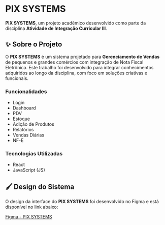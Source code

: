 # PIX SYSTEMS

**PIX SYSTEMS**, um projeto acadêmico desenvolvido como parte da disciplina **Atividade de Integração Curricular III**.

## ✨ Sobre o Projeto

O **PIX SYSTEMS** é um sistema projetado para **Gerenciamento de Vendas** de pequenos e grandes comércios com integração de Nota Fiscal Eletrônica. Este trabalho foi desenvolvido para integrar conhecimentos adquiridos ao longo da disciplina, com foco em soluções criativas e funcionais.

### Funcionalidades
- Login
- Dashboard
- PDV
- Estoque
- Adição de Produtos
- Relatórios
- Vendas Diárias
- NF-E

### Tecnologias Utilizadas
- React
- JavaScript (JS)

## 🖌️ Design do Sistema

O design da interface do **PIX SYSTEMS** foi desenvolvido no Figma e está disponível no link abaixo:

[Figma - PIX SYSTEMS](https://www.figma.com/design/61F1VuhLppHX8WlFNAXYO1/PROJETO-AIC-III?node-id=0-1&t=Pnt0rdmXss6qASMs-1)
